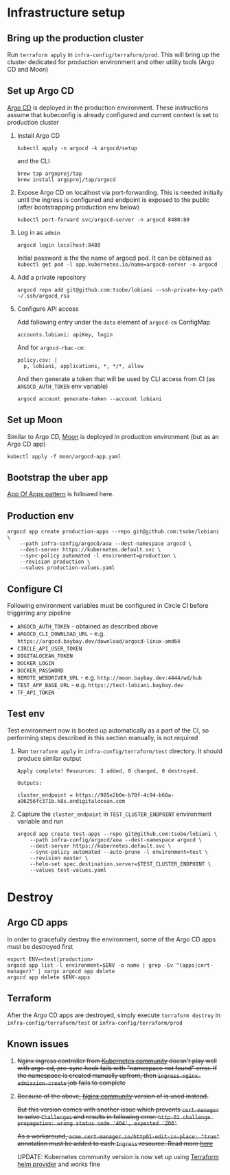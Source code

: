 # Infrastructure setup
## Bring up the production cluster

Run `terraform apply` in `infra-config/terraform/prod`. This will bring 
up the cluster dedicated for production environment and other utility tools
(Argo CD and Moon)

## Set up Argo CD

[Argo CD](https://argoproj.github.io/argo-cd/) is deployed in the production environment. These instructions assume that kubeconfig is already
configured and current context is set to production cluster

1. Install Argo CD
    ```
    kubectl apply -n argocd -k argocd/setup
    ```
   
    and the CLI
    
    ```
    brew tap argoproj/tap
    brew install argoproj/tap/argocd
    ```
2. Expose Argo CD on localhost via port-forwarding. This is needed initially until 
   the ingress is configured and endpoint is exposed to the public (after bootstrapping production env below)
    ```
    kubectl port-forward svc/argocd-server -n argocd 8480:80
    ```
3. Log in as `admin`
    ```
    argocd login localhost:8480
    ```
   Initial password is the the name of argocd pod. It can be obtained as
   `kubectl get pod -l app.kubernetes.io/name=argocd-server -n argocd`
4. Add a private repository
    ```
    argocd repo add git@github.com:tsobe/lobiani --ssh-private-key-path ~/.ssh/argocd_rsa
    ``` 
5. Configure API access
   
   Add following entry under the `data` element of `argocd-cm` ConfigMap
   ```
   accounts.lobiani: apiKey, login
   ```
   
   And for `argocd-rbac-cm`:
   ```
   policy.csv: |
     p, lobiani, applications, *, */*, allow
   ```
   
   And then generate a token that will be used by CLI access from CI (as `ARGOCD_AUTH_TOKEN` env variable)
   ```
   argocd account generate-token --account lobiani
   ```
    
   
## Set up Moon

Similar to Argo CD, [Moon](https://aerokube.com/moon/) is deployed in production environment 
(but as an  Argo CD app)
   
 
```
kubectl apply -f moon/argocd-app.yaml
```
 
## Bootstrap the uber app

[App Of Apps pattern](https://argoproj.github.io/argo-cd/operator-manual/cluster-bootstrapping/) is followed
here.

## Production env
```
argocd app create production-apps --repo git@github.com:tsobe/lobiani \
    --path infra-config/argocd/aoa --dest-namespace argocd \
    --dest-server https://kubernetes.default.svc \
    --sync-policy automated -l environment=production \
    --revision production \
    --values production-values.yaml
   ```

## Configure CI

Following environment variables must be configured in Circle CI before triggering any pipeline

- `ARGOCD_AUTH_TOKEN` - obtained as described above
- `ARGOCD_CLI_DOWNLOAD_URL`  - e.g. `https://argocd.baybay.dev/download/argocd-linux-amd64`
- `CIRCLE_API_USER_TOKEN`
- `DIGITALOCEAN_TOKEN`
- `DOCKER_LOGIN`
- `DOCKER_PASSWORD`
- `REMOTE_WEBDRIVER_URL` - e.g. `http://moon.baybay.dev:4444/wd/hub`
- `TEST_APP_BASE_URL` - e.g. `https://test-lobiani.baybay.dev`
- `TF_API_TOKEN`

## Test env

Test environment now is booted up automatically as a part of the CI, so performing steps described in this section
manually, is not required

1. Run `terraform apply` in `infra-config/terraform/test` directory.
It should produce similar output
    ```
    Apply complete! Resources: 3 added, 0 changed, 0 destroyed.
    
    Outputs:
    
    cluster_endpoint = https://985e2b0e-b70f-4c94-b68a-a96256fc371b.k8s.ondigitalocean.com
    ```

2. Capture the `cluster_endpoint` in `TEST_CLUSTER_ENDPOINT` environment variable and run
    ```
    argocd app create test-apps --repo git@github.com:tsobe/lobiani \
        --path infra-config/argocd/aoa --dest-namespace argocd \
        --dest-server https://kubernetes.default.svc \
        --sync-policy automated --auto-prune -l environment=test \
        --revision master \
        --helm-set spec.destination.server=$TEST_CLUSTER_ENDPOINT \
        --values test-values.yaml
    ```

# Destroy
## Argo CD apps

In order to gracefully destroy the environment, some of the Argo CD apps
must be destroyed first

```
export ENV=<test|production>
argocd app list -l environment=$ENV -o name | grep -Ev "(apps|cert-manager)" | xargs argocd app delete
argocd app delete $ENV-apps
```
## Terraform

After the Argo CD apps are destroyed, simply execute `terraform destroy` in `infra-config/terraform/test` 
or `infra-config/terraform/prod`


## Known issues
 
1. <strike>Nginx ingress controller from [Kubernetes community](https://kubernetes.github.io/ingress-nginx/deploy) 
    doesn't play well with argo-cd, pre-sync hook fails with "namespace not found" error.
    If the namespace is created manually upfront, then `ingress-nginx-admission-create` job
    fails to complete</strike>
2. <strike>Because of the above, [Nginx community](https://docs.nginx.com/nginx-ingress-controller/installation/installation-with-helm/)
    version of is used instead.

    But this version comes with another issue which prevents `cert-manager` to solve `Challenges` and results in following
    error: `http-01 challenge propagation: wrong status code '404', expected '200'`
    
    As a workaround, `acme.cert-manager.io/http01-edit-in-place: "true"` annotation must be added to each `Ingress`
    resource. Read more [here](https://github.com/jetstack/cert-manager/issues/2517)</strike>
    
    UPDATE: Kubernetes community version is now set up using [Terraform helm provider](https://www.terraform.io/docs/providers/helm/index.html)
    and works fine
